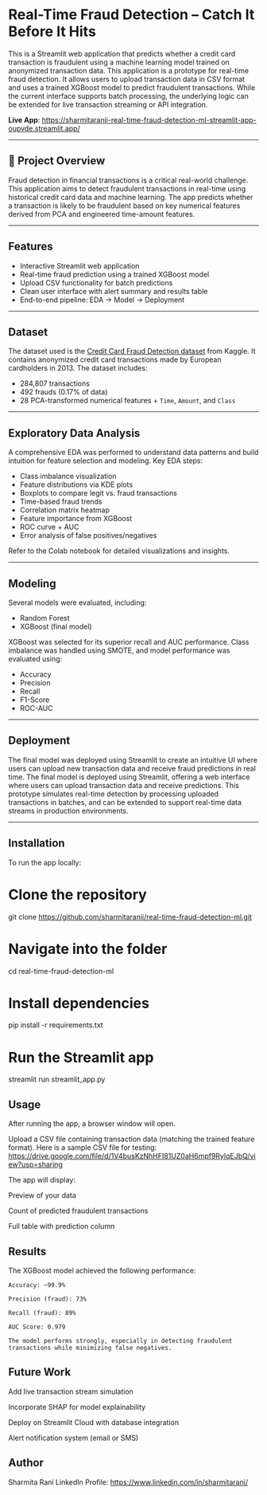 # Real-Time Fraud Detection – Catch It Before It Hits 

This is a Streamlit web application that predicts whether a credit card transaction is fraudulent using a machine learning model trained on anonymized transaction data. This application is a prototype for real-time fraud detection. It allows users to upload transaction data in CSV format and uses a trained XGBoost model to predict fraudulent transactions. While the current interface supports batch processing, the underlying logic can be extended for live transaction streaming or API integration.


**Live App**: https://sharmitaranii-real-time-fraud-detection-ml-streamlit-app-oupvde.streamlit.app/  

---

## 🧠 Project Overview

Fraud detection in financial transactions is a critical real-world challenge. This application aims to detect fraudulent transactions in real-time using historical credit card data and machine learning. The app predicts whether a transaction is likely to be fraudulent based on key numerical features derived from PCA and engineered time-amount features.

---

## Features

- Interactive Streamlit web application
- Real-time fraud prediction using a trained XGBoost model
- Upload CSV functionality for batch predictions
- Clean user interface with alert summary and results table
- End-to-end pipeline: EDA → Model → Deployment

---

## Dataset

The dataset used is the [Credit Card Fraud Detection dataset]([https://www.kaggle.com/datasets/mlg-ulb/creditcardfraud]) from Kaggle. It contains anonymized credit card transactions made by European cardholders in 2013. The dataset includes:

- 284,807 transactions
- 492 frauds (0.17% of data)
- 28 PCA-transformed numerical features + `Time`, `Amount`, and `Class`

---

## Exploratory Data Analysis

A comprehensive EDA was performed to understand data patterns and build intuition for feature selection and modeling. Key EDA steps:

- Class imbalance visualization
- Feature distributions via KDE plots
- Boxplots to compare legit vs. fraud transactions
- Time-based fraud trends
- Correlation matrix heatmap
- Feature importance from XGBoost
- ROC curve + AUC
- Error analysis of false positives/negatives

Refer to the Colab notebook for detailed visualizations and insights.

---

## Modeling

Several models were evaluated, including:

- Random Forest
- XGBoost (final model)

XGBoost was selected for its superior recall and AUC performance. Class imbalance was handled using SMOTE, and model performance was evaluated using:

- Accuracy
- Precision
- Recall
- F1-Score
- ROC-AUC

---

##  Deployment

The final model was deployed using Streamlit to create an intuitive UI where users can upload new transaction data and receive fraud predictions in real time. The final model is deployed using Streamlit, offering a web interface where users can upload transaction data and receive predictions. This prototype simulates real-time detection by processing uploaded transactions in batches, and can be extended to support real-time data streams in production environments.

---

## Installation

To run the app locally:

# Clone the repository
git clone https://github.com/sharmitaranii/real-time-fraud-detection-ml.git

# Navigate into the folder
cd real-time-fraud-detection-ml

# Install dependencies
pip install -r requirements.txt

# Run the Streamlit app
streamlit run streamlit_app.py

## Usage
   After running the app, a browser window will open.

   Upload a CSV file containing transaction data (matching the trained feature format).
   Here is a sample CSV file for testing: https://drive.google.com/file/d/1V4busKzNhHFI81UZ0aH6mpf9RylqEJbQ/view?usp=sharing 

   The app will display:

   Preview of your data

   Count of predicted fraudulent transactions

   Full table with prediction column
   
## Results
   The XGBoost model achieved the following performance:

    Accuracy: ~99.9%

    Precision (fraud): 73%

    Recall (fraud): 89%

    AUC Score: 0.979

    The model performs strongly, especially in detecting fraudulent transactions while minimizing false negatives.

## Future Work
   Add live transaction stream simulation

   Incorporate SHAP for model explainability

   Deploy on Streamlit Cloud with database integration

   Alert notification system (email or SMS)

 ## Author
   Sharmita Rani
   LinkedIn Profile: https://www.linkedin.com/in/sharmitarani/
